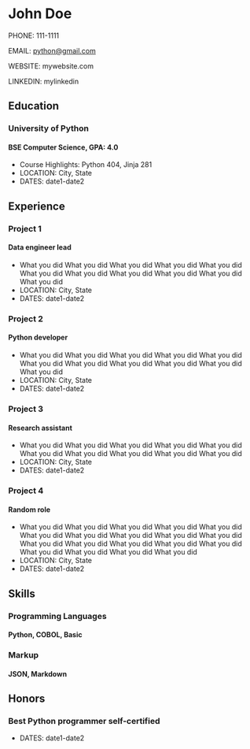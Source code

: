 # John Doe

PHONE: 111-1111

EMAIL: python@gmail.com

WEBSITE: mywebsite.com

LINKEDIN: mylinkedin

## Education

### University of Python

#### BSE Computer Science, GPA: 4.0

- Course Highlights: Python 404, Jinja 281
- LOCATION: City, State
- DATES: date1-date2

## Experience

### Project 1

#### Data engineer lead

- What you did What you did  What you did  What you did  What you did  What you did  What you did  What you did  What you did  What you did What you did
- LOCATION: City, State
- DATES: date1-date2

### Project 2

#### Python developer

- What you did What you did What you did  What you did  What you did  What you did  What you did  What you did  What you did  What you did  What you did 
- LOCATION: City, State
- DATES: date1-date2

### Project 3

#### Research assistant

- What you did What you did  What you did  What you did  What you did  What you did  What you did  What you did  What you did  What you did 
- LOCATION: City, State
- DATES: date1-date2

### Project 4

#### Random role

- What you did  What you did  What you did  What you did  What you did  What you did  What you did  What you did  What you did What you did What you did  What you did  What you did  What you did  What you did  What you did  What you did  What you did  What you did 
- LOCATION: City, State
- DATES: date1-date2

## Skills

### Programming Languages

#### Python, COBOL, Basic

### Markup

#### JSON, Markdown

## Honors

### Best Python programmer self-certified

- DATES: date1-date2

